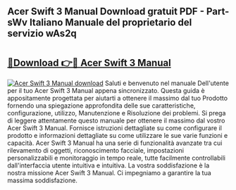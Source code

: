 ## Acer Swift 3 Manual Download gratuit PDF - Part-sWv Italiano Manuale del proprietario del servizio wAs2q

# <h2><a href="http://dfdf59.blite.top/?on=Acer+Swift+3+Manual">🔗Download 👉🔴 Acer Swift 3 Manual</a></h2>

[![Acer Swift 3 Manual download](https://i.imgur.com/lujVjoI.png)](http://dfdf59.blite.top/?on=Acer+Swift+3+Manual)
Saluti e benvenuto nel manuale Dell'utente per il tuo Acer Swift 3 Manual appena sincronizzato. Questa guida è appositamente progettata per aiutarti a ottenere il massimo dal tuo Prodotto fornendo una spiegazione approfondita delle sue caratteristiche, configurazione, utilizzo, Manutenzione e Risoluzione dei problemi. Si prega di leggere attentamente questo manuale per ottenere il massimo dal vostro Acer Swift 3 Manual. Fornisce istruzioni dettagliate su come configurare il prodotto e informazioni dettagliate su come utilizzare le sue varie funzioni e capacità. Acer Swift 3 Manual ha una serie di funzionalità avanzate tra cui rilevamento di oggetti, riconoscimento facciale, impostazioni personalizzabili e monitoraggio in tempo reale, tutte facilmente controllabili dall'interfaccia utente intuitiva e intuitiva. La vostra soddisfazione è la nostra missione Acer Swift 3 Manual. Ci impegniamo a garantire la tua massima soddisfazione.
